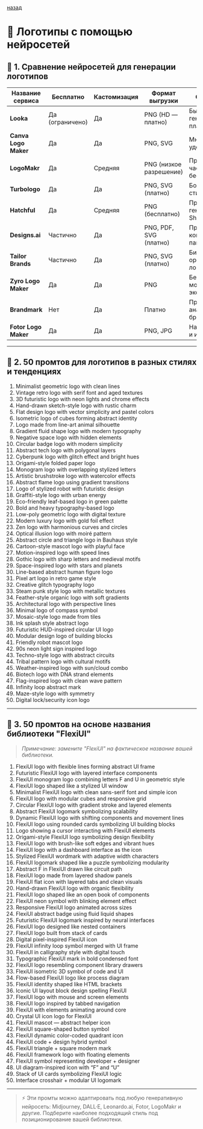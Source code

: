 

[назад](../Research_and_Planning.md)


# 🎨 Логотипы с помощью нейросетей

## 📌 1. Сравнение нейросетей для генерации логотипов

| Название сервиса     | Бесплатно | Кастомизация | Формат выгрузки | Особенности |
|----------------------|-----------|--------------|------------------|-------------|
| **Looka**            | Да (ограничено) | Да           | PNG (HD — платно) | Быстрая генерация, платные пакеты |
| **Canva Logo Maker** | Да        | Да           | PNG, SVG         | Много шаблонов, удобный UI |
| **LogoMakr**         | Да        | Средняя      | PNG (низкое разрешение) | Простота, частично бесплатный |
| **Turbologo**        | Да        | Да           | PNG, SVG (платно) | Большой выбор стилей |
| **Hatchful**         | Да        | Средняя      | PNG (бесплатно)  | Простая генерация от Shopify |
| **Designs.ai**       | Частично  | Да           | PNG, PDF, SVG (платно) | Продвинутый AI, коммерческие пакеты |
| **Tailor Brands**    | Частично  | Да           | PNG, SVG (платно) | Бизнес-ориентированный логотип |
| **Zyro Logo Maker**  | Да        | Да           | PNG              | Без регистрации, моментальный экспорт |
| **Brandmark**        | Нет       | Да           | Платно           | Продвинутая AI-анализатор бренда |
| **Fotor Logo Maker** | Да        | Да           | PNG, JPG         | Набор шаблонов и иконок |

---

## 🎯 2. 50 промтов для логотипов в разных стилях и тенденциях

1. Minimalist geometric logo with clean lines  
2. Vintage retro logo with serif font and aged textures  
3. 3D futuristic logo with neon lights and chrome effects  
4. Hand-drawn sketch-style logo with rustic charm  
5. Flat design logo with vector simplicity and pastel colors  
6. Isometric logo of cubes forming abstract identity  
7. Logo made from line-art animal silhouette  
8. Gradient fluid shape logo with modern typography  
9. Negative space logo with hidden elements  
10. Circular badge logo with modern simplicity  
11. Abstract tech logo with polygonal layers  
12. Cyberpunk logo with glitch effect and bright hues  
13. Origami-style folded paper logo  
14. Monogram logo with overlapping stylized letters  
15. Artistic brushstroke logo with watercolor effects  
16. Abstract flame logo using gradient transitions  
17. Logo of stylized robot with futuristic design  
18. Graffiti-style logo with urban energy  
19. Eco-friendly leaf-based logo in green palette  
20. Bold and heavy typography-based logo  
21. Low-poly geometric logo with digital texture  
22. Modern luxury logo with gold foil effect  
23. Zen logo with harmonious curves and circles  
24. Optical illusion logo with moiré pattern  
25. Abstract circle and triangle logo in Bauhaus style  
26. Cartoon-style mascot logo with playful face  
27. Motion-inspired logo with speed lines  
28. Gothic logo with sharp letters and medieval motifs  
29. Space-inspired logo with stars and planets  
30. Line-based abstract human figure logo  
31. Pixel art logo in retro game style  
32. Creative glitch typography logo  
33. Steam punk style logo with metallic textures  
34. Feather-style organic logo with soft gradients  
35. Architectural logo with perspective lines  
36. Minimal logo of compass symbol  
37. Mosaic-style logo made from tiles  
38. Ink splash style abstract logo  
39. Futuristic HUD-inspired circular UI logo  
40. Modular design logo of building blocks  
41. Friendly robot mascot logo  
42. 90s neon light sign inspired logo  
43. Techno-style logo with abstract circuits  
44. Tribal pattern logo with cultural motifs  
45. Weather-inspired logo with sun/cloud combo  
46. Biotech logo with DNA strand elements  
47. Flag-inspired logo with clean wave pattern  
48. Infinity loop abstract mark  
49. Maze-style logo with symmetry  
50. Digital lock/security icon logo

---

## 🧩 3. 50 промтов на основе названия библиотеки "FlexiUI"

> *Примечание: замените "FlexiUI" на фактическое название вашей библиотеки.*

1. FlexiUI logo with flexible lines forming abstract UI frame  
2. Futuristic FlexiUI logo with layered interface components  
3. FlexiUI monogram logo combining letters F and U in geometric style  
4. FlexiUI logo shaped like a stylized UI window  
5. Minimalist FlexiUI logo with clean sans-serif font and simple icon  
6. FlexiUI logo with modular cubes and responsive grid  
7. Circular FlexiUI logo with gradient stroke and layered elements  
8. Abstract FlexiUI logomark symbolizing scalability  
9. Dynamic FlexiUI logo with shifting components and movement lines  
10. FlexiUI logo using rounded cards symbolizing UI building blocks  
11. Logo showing a cursor interacting with FlexiUI elements  
12. Origami-style FlexiUI logo symbolizing design flexibility  
13. FlexiUI logo with brush-like soft edges and vibrant hues  
14. FlexiUI logo with a dashboard interface as the icon  
15. Stylized FlexiUI wordmark with adaptive width characters  
16. FlexiUI logomark shaped like a puzzle symbolizing modularity  
17. Abstract F in FlexiUI drawn like circuit path  
18. FlexiUI logo made from layered shadow panels  
19. FlexiUI flat icon with layered tabs and clean visuals  
20. Hand-drawn FlexiUI logo with organic flexibility  
21. FlexiUI logo shaped like an open book of components  
22. FlexiUI neon symbol with blinking element effect  
23. Responsive FlexiUI logo animated across sizes  
24. FlexiUI abstract badge using fluid liquid shapes  
25. Futuristic FlexiUI logomark inspired by neural interfaces  
26. FlexiUI logo designed like nested containers  
27. FlexiUI logo built from stack of cards  
28. Digital pixel-inspired FlexiUI icon  
29. FlexiUI infinity loop symbol merged with UI frame  
30. FlexiUI in calligraphy style with digital touch  
31. Typographic FlexiUI mark in bold condensed font  
32. FlexiUI logo resembling component library drawers  
33. FlexiUI isometric 3D symbol of code and UI  
34. Flow-based FlexiUI logo like process diagram  
35. FlexiUI identity shaped like HTML brackets  
36. Iconic UI layout block design spelling FlexiUI  
37. FlexiUI logo with mouse and screen elements  
38. FlexiUI logo inspired by tabbed navigation  
39. FlexiUI with elements animating around core  
40. Crystal UI icon logo for FlexiUI  
41. FlexiUI mascot — abstract helper icon  
42. FlexiUI square-shaped button symbol  
43. FlexiUI dynamic color-coded quadrant icon  
44. FlexiUI code + design hybrid symbol  
45. FlexiUI triangle + square modern mark  
46. FlexiUI framework logo with floating elements  
47. FlexiUI symbol representing developer + designer  
48. UI diagram-inspired icon with “F” and “U”  
49. Stack of UI cards symbolizing FlexiUI logic  
50. Interface crosshair + modular UI logomark  

---

> ⚡️ Эти промты можно адаптировать под любую генеративную нейросеть: Midjourney, DALL·E, Leonardo.ai, Fotor, LogoMakr и другие. Подберите наиболее подходящий стиль под позиционирование вашей библиотеки.
